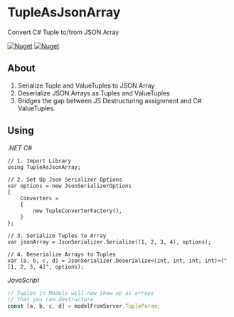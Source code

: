 # TupleAsJsonArray
Convert C# Tuple to/from JSON Array

[![Nuget](https://img.shields.io/nuget/v/TupleAsJsonArray?style=flat-square)](https://www.nuget.org/packages/TupleAsJsonArray/)
[![Nuget](https://img.shields.io/nuget/dt/TupleAsJsonArray?style=flat-square)](https://www.nuget.org/packages/TupleAsJsonArray/)

## About

1. Serialize Tuple and ValueTuples to JSON Array
2. Deserialize JSON Arrays as Tuples and ValueTuples
3. Bridges the gap between JS Destructuring assignment and C# ValueTuples.

## Using
_.NET C#_
```CSharp
// 1. Import Library
using TupleAsJsonArray;

// 2. Set Up Json Serializer Options
var options = new JsonSerializerOptions
{
    Converters =
    {
        new TupleConverterFactory(),
    }
};

// 3. Serialize Tuples to Array
var jsonArray = JsonSerializer.Serialize((1, 2, 3, 4), options);

// 4. Deserialize Arrays to Tuples
var (a, b, c, d) = JsonSerializer.Deserialize<(int, int, int, int)>("[1, 2, 3, 4]", options);
```
_JavaScript_
```JavaScript
// Tuples in Models will now show up as arrays
// that you can destructure
const [a, b, c, d] = modelFromServer.TupleParam;
```
